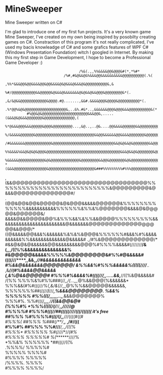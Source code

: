 # MineSweeper
Mine Sweeper written on C#

  I'm glad to introduce one of my first fun projects. 
  It's a very known game Mine Sweeper, I've created on my own being inspired by posobilty creating games on C#. 
Constraction of this program it's not really complicated, I've used my bacis knowleadge of C# and some grafics
features of WPF C#(Windows Presentation Foundation) witch I googled in Internet. 
   By making this my first step in Game Development, I hope to become a Professional Game Developer :) 
   
                                                                                                    
                                      /%&(.,,%%&&&&@@&@@@&#(*,*%#*                                  
                               /%#,#&@&&@&%&&&@@&&&&&&&&&&@@@@@@@@@@(.%(                            
                          ,%%*&&&@@&@@&&&&@@&@@&&&&@&@&&&@&&&@&@@@@@@@@@@&,&                        
                       %#/@@@@@@@@@@@&&@@@@@&@&&&@&&&&&&&@&@&&@&&@@@&@@@@@@@@&*(.                   
                   ,&/&@&&@@@@@@@@@@@@&@@@@.#@.......,&&#.&&&&@@@&@@@@&@@@@@@@@@@*(.                
                .%*@@%&@&@@@@@@@@@@@@@@@@@@@&,..&%.#&*..,&&&&&&@@@&@@@&&&@@@@@@@@@@&(*              
              #%@@&@&@@@@@@@@@@@@@@@@@@@@@&&&@@&,.....(&&&@&@&&&@@@@@@@&@@@@@@@@@@@@@@,(            
            %*@&&&@@@&&&@@@@@&@@@&@@@@@@@@@...,&@..,..@&....@@&&&&@@@@@@&&@@@@@@@@@@@@@@*/          
          %/&&&&&@@@@@@&@@@@@@@@@@@@@@@@@@@@@@@@@@@&&@@&&&&&&@@&&&&@@@@@@@&@@@@@@@@@@@@@@@/*        
        /#&&&&&&&@@@@@@@@@@@@&@@@@@@@@@@@@@@@@@@@@@@@@@@@@&&@&@&&@&@@@@@@@&&@@@@@@@@@@@@@&@#%       
       %%&&&&%&&@&@&@&@@@&@@@@@@@@@@@@@@@@@@@@@@@@@@@@@@@@@@&&&@&&@&@@@@@@@&@@@@@@@@@@@@@@@@@&,     
      %&&&&&@@@@@@@@@@@@&@&@@@@@@@@@@@@@&@@@@@@@@&&@@&@@@@@@@&@&@@@@@@@@@@@@@@@@@@@@@@@@@@@@@@**    
    *(&&&@@@@@@@@@@@@@@@&@@@@@@@@@@@@@@@@@@@@@&###%%%%%%%%%#%%%@@@@@@@@@@@@@@&&@&@@@@@@@@@&@@@@/(   
   ,(&&@@@@@@@@@@@@@@@@@@@@@@@@@@@@@@@@@%%%%%%%%%%%%%%%%%%%%%%%%%%%&@@@@@@@@@&@&&&@@@@@@@@@@@@@@#/  
  .(@@&@@&@@&@@@@@&@&@@@&&&&&@@@@@@&%%%%%%%%%%%%%&&&&&&&&&&&%%%%%%&%%&%@@@@@@@&&&&@&@@@@@&@@@@@@&/  
  &&&&@&&@@@@&@@%&%%%&&%&%%&&@@@@%%%%%%%%%&&&&&&&&&&&&&&&&&&&&&&&&@&&&&&&&@@@@@@@@@@@@@@@@@@&&@@@/* 
 ((@&&&&&@@&&&%&&&&&&%&%&%&@@@&%%%%%%#&&&%#%&&&&&&&&&&%%&&&&&&&&&&&&&@&&&&&#  .,/#%&@@@@@@@@@@@@@/* 
 #&&@&@&@&&&&&&@@&&&&&&&&&@@@%#%%%%&&&&#(///////**/&(,,,/((%%&&&&&&&&&&&&&&&%                       
 #&@@@@@&&&&&%%%%%&@@@@@@@@&#%%#@&&&&&#((((///****,,&&,,*****//#&&&&&&&&&&&&&                       
 #%&&@&&&&&&&@@@@@@@/ &%%&&%#%%%&&&&&%(((((////***.. ,&******//(#%&&&&@@&&&&&                       
 (,&%@&&@@@@@#            #%%%#%&&&&%#((((///***,,.....&&,***//((%&@&&&&&#                          
  /(%%                    %%%%&%#%%###(//***,,*/(*...,,,*@%&&@@@(%&&&&&&*                           
                          %%%&&(#%#(((//*/%(,&/&(//*,,,@%%%&&@@@@@&&&&&&,                           
                         %%%%%%*%##(((//***/**///****,%&&&@@@@@@@@.  %&&%                           
                         %%%%%% #%%(((/*,,,,,,..,****,*&&&@@@@@@@%                                  
                         %%%#%. %%#(((/***,,,**,/******/((&&@@&@#                                   
                        (%%%#% *%%%(((((/(/*****//**,,*////****/@                                   
                        #%%%%# #%%%#(((//##(((((//*//(((/((((((*    it's free                              
                        ##%%%  %#%%%%#(((/*(/,*,***///((((#((#                                      
                       *#%%%( ##%%% %###(/**/*,***,* ,/#/(((                                        
                       #%%#%  ##%%%   %%#///***/,.,**/(((%                                          
                       #%%%* #%%%%%    %#(*/*///**/*/(#%                                            
                      #%%%%  %%%%%#      %(*******////%                                             
                     *%%&%  %%%%%%        *##(((//((%                                               
                    .%%%%/  %%%%%#                                                                  
                    %%%%%   %%%%#                                                                   
                   #%%%%   %%%%%                                                                    
                  /%%%%.   %%%%                                                                     
                  #%%%%   %%%%/      